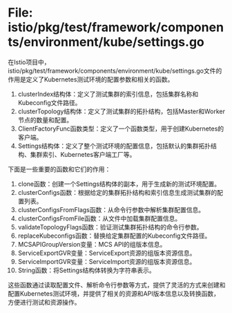 # File: istio/pkg/test/framework/components/environment/kube/settings.go

在Istio项目中，istio/pkg/test/framework/components/environment/kube/settings.go文件的作用是定义了Kubernetes测试环境的配置参数和相关的函数。

1. clusterIndex结构体：定义了测试集群的索引信息，包括集群名称和Kubeconfig文件路径。
2. clusterTopology结构体：定义了测试集群的拓扑结构，包括Master和Worker节点的数量和配置。
3. ClientFactoryFunc函数类型：定义了一个函数类型，用于创建Kubernetes的客户端。
4. Settings结构体：定义了整个测试环境的配置信息，包括默认的集群拓扑结构、集群索引、Kubernetes客户端工厂等。

下面是一些重要的函数和它们的作用：

1. clone函数：创建一个Settings结构体的副本，用于生成新的测试环境配置。
2. clusterConfigs函数：根据给定的集群拓扑结构和索引信息生成测试集群的配置列表。
3. clusterConfigsFromFlags函数：从命令行参数中解析集群配置信息。
4. clusterConfigsFromFile函数：从文件中加载集群配置信息。
5. validateTopologyFlags函数：验证测试集群拓扑结构的命令行参数。
6. replaceKubeconfigs函数：替换给定集群配置的Kubeconfig文件路径。
7. MCSAPIGroupVersion变量：MCS API的组版本信息。
8. ServiceExportGVR变量：ServiceExport资源的组版本资源信息。
9. ServiceImportGVR变量：ServiceImport资源的组版本资源信息。
10. String函数：将Settings结构体转换为字符串表示。

这些函数通过读取配置文件、解析命令行参数等方式，提供了灵活的方式来创建和配置Kubernetes测试环境，并提供了相关的资源和API版本信息以及转换函数，方便进行测试和资源操作。

